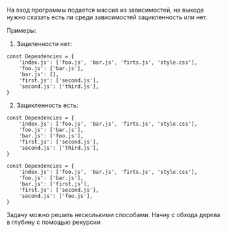 На вход программы подается массив из зависимостей, на выходе нужно сказать есть ли среди зависимостей зацикленность или нет.

Примеры:

1. Зациленности нет:
```
const Dependencies = {
    'index.js': ['foo.js', 'bar.js', 'firts.js', 'style.css'],
    'foo.js': ['bar.js'],
    'bar.js': [],
    'first.js': ['second.js'],
    'second.js': ['third.js'],
}
```
2. Зацикленность есть:
```
const Dependencies = {
    'index.js': ['foo.js', 'bar.js', 'firts.js', 'style.css'],
    'foo.js': ['bar.js'],
    'bar.js': ['foo.js'],
    'first.js': ['second.js'],
    'second.js': ['third.js'], 
}
```
```
const Dependencies = {
    'index.js': ['foo.js', 'bar.js', 'firts.js', 'style.css'],
    'foo.js': ['bar.js'],
    'bar.js': ['first.js'],
    'first.js': ['second.js'],
    'second.js': ['foo.js'],
}
```
Задачу можно решить несколькими способами. Начну с обхода дерева в глубину с помощью рекурсии
